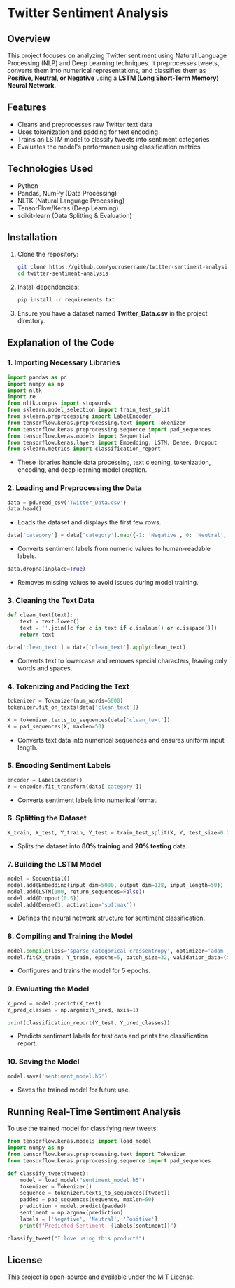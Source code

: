 # Twitter Sentiment Analysis

## Overview
This project focuses on analyzing Twitter sentiment using Natural Language Processing (NLP) and Deep Learning techniques. It preprocesses tweets, converts them into numerical representations, and classifies them as **Positive, Neutral, or Negative** using a **LSTM (Long Short-Term Memory) Neural Network**.

## Features
- Cleans and preprocesses raw Twitter text data
- Uses tokenization and padding for text encoding
- Trains an LSTM model to classify tweets into sentiment categories
- Evaluates the model's performance using classification metrics

## Technologies Used
- Python
- Pandas, NumPy (Data Processing)
- NLTK (Natural Language Processing)
- TensorFlow/Keras (Deep Learning)
- scikit-learn (Data Splitting & Evaluation)

## Installation
1. Clone the repository:
   ```bash
   git clone https://github.com/yourusername/twitter-sentiment-analysis.git
   cd twitter-sentiment-analysis
   ```
2. Install dependencies:
   ```bash
   pip install -r requirements.txt
   ```
3. Ensure you have a dataset named **Twitter_Data.csv** in the project directory.

## Explanation of the Code

### 1. Importing Necessary Libraries
```python
import pandas as pd
import numpy as np
import nltk
import re
from nltk.corpus import stopwords
from sklearn.model_selection import train_test_split
from sklearn.preprocessing import LabelEncoder
from tensorflow.keras.preprocessing.text import Tokenizer
from tensorflow.keras.preprocessing.sequence import pad_sequences
from tensorflow.keras.models import Sequential
from tensorflow.keras.layers import Embedding, LSTM, Dense, Dropout
from sklearn.metrics import classification_report
```
- These libraries handle data processing, text cleaning, tokenization, encoding, and deep learning model creation.

### 2. Loading and Preprocessing the Data
```python
data = pd.read_csv('Twitter_Data.csv')
data.head()
```
- Loads the dataset and displays the first few rows.

```python
data['category'] = data['category'].map({-1: 'Negative', 0: 'Neutral', 1: 'Positive'})
```
- Converts sentiment labels from numeric values to human-readable labels.

```python
data.dropna(inplace=True)
```
- Removes missing values to avoid issues during model training.

### 3. Cleaning the Text Data
```python
def clean_text(text):
    text = text.lower()
    text = ''.join([c for c in text if c.isalnum() or c.isspace()])
    return text

data['clean_text'] = data['clean_text'].apply(clean_text)
```
- Converts text to lowercase and removes special characters, leaving only words and spaces.

### 4. Tokenizing and Padding the Text
```python
tokenizer = Tokenizer(num_words=5000)
tokenizer.fit_on_texts(data['clean_text'])

X = tokenizer.texts_to_sequences(data['clean_text'])
X = pad_sequences(X, maxlen=50)
```
- Converts text data into numerical sequences and ensures uniform input length.

### 5. Encoding Sentiment Labels
```python
encoder = LabelEncoder()
Y = encoder.fit_transform(data['category'])
```
- Converts sentiment labels into numerical format.

### 6. Splitting the Dataset
```python
X_train, X_test, Y_train, Y_test = train_test_split(X, Y, test_size=0.2, random_state=42)
```
- Splits the dataset into **80% training** and **20% testing** data.

### 7. Building the LSTM Model
```python
model = Sequential()
model.add(Embedding(input_dim=5000, output_dim=128, input_length=50))
model.add(LSTM(100, return_sequences=False))
model.add(Dropout(0.5))
model.add(Dense(3, activation='softmax'))
```
- Defines the neural network structure for sentiment classification.

### 8. Compiling and Training the Model
```python
model.compile(loss='sparse_categorical_crossentropy', optimizer='adam', metrics=['accuracy'])
model.fit(X_train, Y_train, epochs=5, batch_size=32, validation_data=(X_test, Y_test))
```
- Configures and trains the model for 5 epochs.

### 9. Evaluating the Model
```python
Y_pred = model.predict(X_test)
Y_pred_classes = np.argmax(Y_pred, axis=1)

print(classification_report(Y_test, Y_pred_classes))
```
- Predicts sentiment labels for test data and prints the classification report.

### 10. Saving the Model
```python
model.save('sentiment_model.h5')
```
- Saves the trained model for future use.

## Running Real-Time Sentiment Analysis
To use the trained model for classifying new tweets:
```python
from tensorflow.keras.models import load_model
import numpy as np
from tensorflow.keras.preprocessing.text import Tokenizer
from tensorflow.keras.preprocessing.sequence import pad_sequences

def classify_tweet(tweet):
    model = load_model("sentiment_model.h5")
    tokenizer = Tokenizer()
    sequence = tokenizer.texts_to_sequences([tweet])
    padded = pad_sequences(sequence, maxlen=50)
    prediction = model.predict(padded)
    sentiment = np.argmax(prediction)
    labels = ['Negative', 'Neutral', 'Positive']
    print(f"Predicted Sentiment: {labels[sentiment]}")

classify_tweet("I love using this product!")
```

## License
This project is open-source and available under the MIT License.

